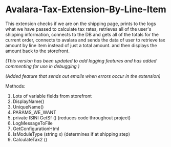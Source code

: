 # Avalara-Tax-Extension-By-Line-Item
This extension checks if we are on the shipping page, prints to the logs what we have passed to calculate tax rates, retrieves all of the user's shipping information, connects to the DB and gets all of the totals for the current order, connects to avalara and sends the data of user to retrieve tax amount by line item instead of just a total amount. and then displays the amount back to the storefront.

*(This version has been updated to add logging features and has added commenting for use in debugging )*

*(Added feature that sends out emails when errors occur in the extension)*

Methods:
1. Lots of variable fields from storefront
2. DisplayName()
2. UniqueName()
3. PARAMS_WE_WANT
4. private ISINI GetSf () (reduces code throughout project)
5. LogMessageToFile
6. GetConfigurationHtml
7. IsModuleType (string x) (determines if at shipping step)
8. CalculateTax2 () 

